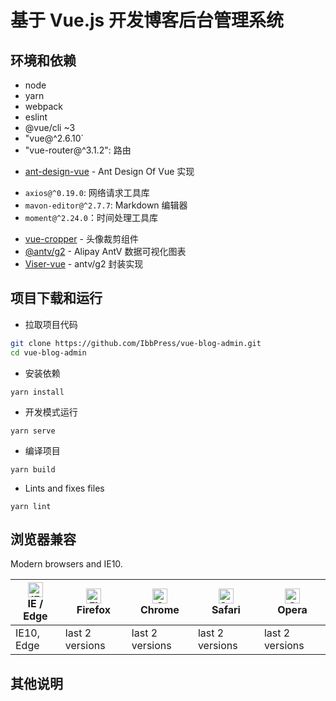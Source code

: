 # 基于 Vue.js 开发博客后台管理系统

## 环境和依赖

+ node
+ yarn
+ webpack
+ eslint
+ @vue/cli ~3
+ "vue@^2.6.10`
+ "vue-router@^3.1.2": 路由
- [ant-design-vue](https://github.com/vueComponent/ant-design-vue) - Ant Design Of Vue 实现
+ `axios@^0.19.0`: 网络请求工具库
+ `mavon-editor@^2.7.7`: Markdown 编辑器
+ `moment@^2.24.0`：时间处理工具库
- [vue-cropper](https://github.com/xyxiao001/vue-cropper) - 头像裁剪组件
- [@antv/g2](https://antv.alipay.com/zh-cn/index.html) - Alipay AntV 数据可视化图表
- [Viser-vue](https://viserjs.github.io/docs.html#/viser/guide/installation)  - antv/g2 封装实现


## 项目下载和运行

- 拉取项目代码
```bash
git clone https://github.com/IbbPress/vue-blog-admin.git
cd vue-blog-admin
```

- 安装依赖
```
yarn install
```

- 开发模式运行
```
yarn serve
```

- 编译项目
```
yarn build
```

- Lints and fixes files
```
yarn lint
```


## 浏览器兼容

Modern browsers and IE10.

| [<img src="https://raw.githubusercontent.com/alrra/browser-logos/master/src/edge/edge_48x48.png" alt="IE / Edge" width="24px" height="24px" />](http://godban.github.io/browsers-support-badges/)</br>IE / Edge | [<img src="https://raw.githubusercontent.com/alrra/browser-logos/master/src/firefox/firefox_48x48.png" alt="Firefox" width="24px" height="24px" />](http://godban.github.io/browsers-support-badges/)</br>Firefox | [<img src="https://raw.githubusercontent.com/alrra/browser-logos/master/src/chrome/chrome_48x48.png" alt="Chrome" width="24px" height="24px" />](http://godban.github.io/browsers-support-badges/)</br>Chrome | [<img src="https://raw.githubusercontent.com/alrra/browser-logos/master/src/safari/safari_48x48.png" alt="Safari" width="24px" height="24px" />](http://godban.github.io/browsers-support-badges/)</br>Safari | [<img src="https://raw.githubusercontent.com/alrra/browser-logos/master/src/opera/opera_48x48.png" alt="Opera" width="24px" height="24px" />](http://godban.github.io/browsers-support-badges/)</br>Opera |
| --- | --- | --- | --- | --- |
| IE10, Edge | last 2 versions | last 2 versions | last 2 versions | last 2 versions |




其他说明
----

